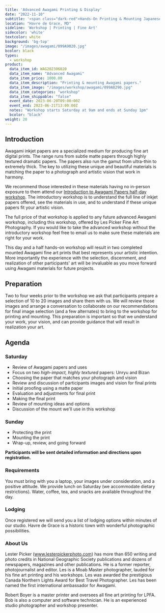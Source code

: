 ```yaml
---
title: 'Advanced Awagami Printing & Display'
date: "2022-11-10"
subtitle: '<span class="dark-red">Hands-On Printing & Mounting Japanese fine art papers for <span class="fw7">your photography.</span>.</span>'
location: "Havre de Grace, MD"
sideline: 'Workshop | Printing | Fine Art'
sidecolor: 'white'
textcolor: white
background: 'bg-top'
image: "/images/awagami/099A9820.jpg"
bcolor: black
types:
  - workshop
product:
  data_item_id: WAG202306020
  data_item_name: "Advanced Awagami"
  data_item_price: 1000.00
  data_item_description: "Printing & mounting Awagami papers."
  data_item_image: "/images/workshop/awagami/099A8290.jpg"
  data_item_categories: "workshop"
  data_item_shippable: "false"
  event_date: 2023-06-20T09:00:00Z
  event_end: 2023-06-21T13:00:00Z
  notes: "Workshop starts Saturday at 9am and ends at Sunday 1pm"
  bcolor: "black"
weight: 20
---
```

## Introduction

Awagami inkjet papers are a specialized medium for producing fine art digital prints. The range runs from subtle matte papers through highly textured dramatic papers. The papers also run the gamut from ultra-thin to extremely thick. The key to utilizing these unique and beautiful materials is matching the paper to a photograph and artistic vision that work in harmony.

We recommend those interested in these materials having no in-person exposure to them attend our [Introduction to Awagami Papers half-day workshop](https://lesterpickerphoto.com/products/intro-to-awagami/). The introductory workshop is to understand the full line of inkjet papers offered, see the materials in use, and to understand if these unique papers fit your artistic vision. 

The full price of that workshop is applied to any future advanced Awagami workshop, including this workshop, offered by Les Picker Fine Art Photography. If you would like to take the advanced workshop without the introductory workshop feel free to email us to make sure these materials are right for your work.

This day and a half hands-on workshop will result in two completed mounted Awagami fine art prints that best represents your artistic intention. More importantly the experience with the selection, discernment, and realization of other participants' art will be invaluable as you move forward using Awagami materials for future projects.

## Preparation

Two to four weeks prior to the workshop we ask that participants prepare a selection of 10 to 20 images and share them with us. We will review those images and arrange a conversation to collaborate on our recommendations for final image selection (and a few alternates) to bring to the workshop for printing and mounting. This preparation is important so that we understand your work, your vision, and can provide guidance that will result in realization your art.

## Agenda

### Saturday

- Review of Awagami papers and uses
- Focus on two *high-impact, highly textured* papers: Unryu and Bizan
- Choosing the paper that matches your photograph and vision
- Review and discussion of participants images and vision for final prints
- Initial proofing using a matte paper
- Evaluation and adjustments for final print
- Making the final print
- Review of mounting ideas and options
- Discussion of the mount we'll use in this workshop

### Sunday

- Protecting the print
- Mounting the print
- Wrap-up, review, and going forward

**Participants will be sent detailed information and directions upon registration.**

### Requirements

You must bring with you a laptop, your images under consideration, and a positive attitude. We provide lunch on Saturday (we accommodate dietary restrictions). Water, coffee, tea, and snacks are available throughout the day.

### Lodging

Once registered we will send you a list of lodging options within minutes of our studio. Havre de Grace is a historic town with wonderful photographic possibilities.

### About Us

Lester Picker (www.lesterpickerphoto.com) has more than 650 writing and photo credits in National Geographic Society publications and dozens of newspapers, magazines and other publications. He is a former reporter, photojournalist and editor. Les is a Moab Master photographer, lauded for his fine art printing and his workshops. Les was awarded the prestigious Canada Northern Lights Award for Best Travel Photographer. Les has been named the first international ambassador for Awagami.

Robert Boyer is a master printer and oversees all fine art printing for LPFA. Bob is also a computer and software technician. He is an experienced studio photographer and workshop presenter.